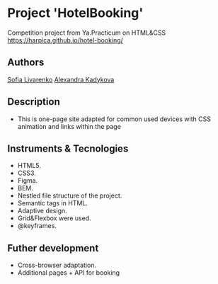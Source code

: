 # Project 'HotelBooking'
Competition project from Ya.Practicum on HTML&amp;CSS
https://harpica.github.io/hotel-booking/

## Authors
[Sofia Livarenko](https://github.com/sonyalivarenko)
[Alexandra Kadykova](https://github.com/Harpica)

## Description
* This is one-page site adapted for common used devices with CSS animation
and links within the page

## Instruments & Tecnologies
* HTML5.
* CSS3.
* Figma.
* BEM.
* Nestled file structure of the project.
* Semantic tags in HTML.
* Adaptive design.
* Grid&Flexbox were used.
* @keyframes.

## Futher development
* Cross-browser adaptation.
* Additional pages + API for booking
